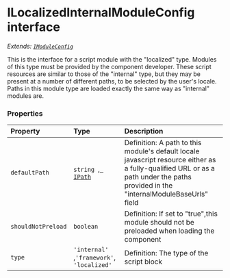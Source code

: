 # ILocalizedInternalModuleConfig interface

_Extends: [`IModuleConfig`](imoduleconfig.md)_



This is the interface for a script module with the "localized" type. Modules of this type must be provided by the 
component developer. These script resources are similar to those of the "internal" type, but they may be present 
at a number of different paths, to be selected by the user's locale. Paths in this module type are loaded exactly 
the same way as "internal" modules are. 





### Properties

| Property	   | Type	| Description|
|:-------------|:-------|:-----------|
|`defaultPath`      | `string `,[` IPath`](ipath.md) | Definition: A path to this module's default locale javascript resource either as a fully-qualified URL or as a  path under the paths provided in the "internalModuleBaseUrls" field |
|`shouldNotPreload`      | `boolean` | Definition: If set to "true",this module should not be preloaded when loading the component |
|`type`      | `'internal' `,` 'framework' `,` 'localized'` | Definition: The type of the script block |




